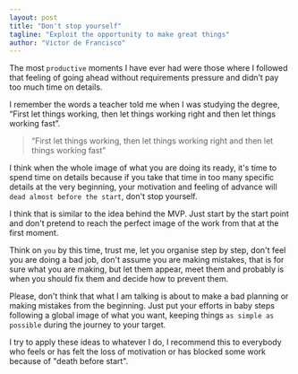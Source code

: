 ```yaml
---
layout: post
title: "Don't stop yourself"
tagline: "Exploit the opportunity to make great things"
author: "Victor de Francisco"
---
```


The most `productive` moments I have ever had were those where I followed that feeling of going ahead without requirements pressure and didn’t pay too much time on details. 

I remember the words a teacher told me when I was studying the degree, “First let things working, then let things working right and then let things working fast”.

>
> “First let things working, then let things working right and then let things working fast”
>

I think when the whole image of what you are doing its ready, it's time to spend time on details because if you take that time in too many specific details at the very beginning, your motivation and feeling of advance will `dead almost before the start`, don't stop yourself.

I think that is similar to the idea behind the MVP. Just start by the start point and don't pretend to reach the perfect image of the work from that at the first moment.

Think on `you` by this time, trust me, let you organise step by step, don't feel you are doing a bad job, don't assume you are making mistakes, that is for sure what you are making, but let them appear, meet them and probably is when you should fix them and decide how to prevent them.

Please, don't think that what I am talking is about to make a bad planning or making mistakes from the beginning. Just put your efforts in baby steps following a global image of what you want, keeping things `as simple as possible` during the journey to your target.

I try to apply these ideas to whatever I do, I recommend this to everybody who feels or has felt the loss of motivation or has blocked some work because of "death before start".